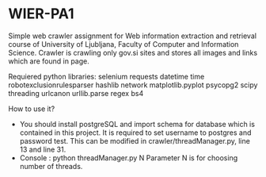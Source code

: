 # WIER-PA1

Simple web crawler assignment for Web information extraction and retrieval course 
of University of Ljubljana, Faculty of Computer and Information Science. Crawler is crawling
only gov.si sites and stores all images and links which are found in page.


Requiered python libraries:
selenium
requests
datetime
time
robotexclusionrulesparser
hashlib
network
matplotlib.pyplot
psycopg2
scipy
threading
urlcanon
urllib.parse
regex
bs4

How to use it?
-	You should install postgreSQL and import schema for database which is contained 
	in this project. It is required to set username to postgres and password test. This
	can be modified in crawler/threadManager.py, line 13 and line 31.
-	Console : python threadManager.py N
	Parameter N is for choosing number of threads.
